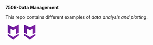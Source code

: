 **7506-Data Management**  

This repo contains different examples of _data analysis and plotting_.  


<!---
![alt text](https://github.com/adam-p/markdown-here/raw/master/src/common/images/icon48.png "Logo Title Text 1")
-->

![alt text](https://github.com/adam-p/markdown-here/raw/master/src/common/images/icon48.png "Logo Title Text 1")
![alt text](https://github.com/adam-p/markdown-here/raw/master/src/common/images/icon48.png "Logo Title Text 1")
